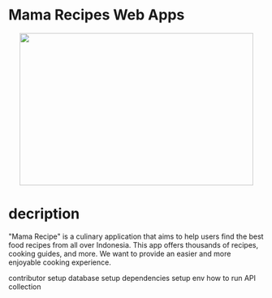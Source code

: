 # Mama Recipes Web Apps
<p align="center">
  <img width="460" height="300" src="https://imgur.com/CmtnO2V")
>
</p>


# decription
"Mama Recipe" is a culinary application that aims to help users find the best food recipes from all over Indonesia. This app offers thousands of recipes, cooking guides, and more. We want to provide an easier and more enjoyable cooking experience.

contributor
setup database
setup dependencies
setup env
how to run
API collection

